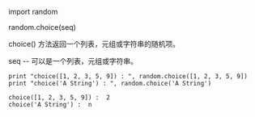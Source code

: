 import random

random.choice(seq)

choice() 方法返回一个列表，元组或字符串的随机项。

seq -- 可以是一个列表，元组或字符串。

```
print "choice([1, 2, 3, 5, 9]) : ", random.choice([1, 2, 3, 5, 9])
print "choice('A String') : ", random.choice('A String')

choice([1, 2, 3, 5, 9]) :  2
choice('A String') :  n
```
